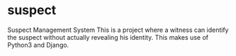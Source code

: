 # suspect
Suspect Management System
This is a project where a witness can identify the suspect without actually revealing his identity.
This makes use of Python3 and Django.
